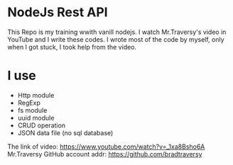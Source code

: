 # NodeJs Rest API
This Repo is my training wwith vanill nodejs. I watch Mr.Traversy's
video in YouTube and I write these codes. I wrote most of the code
by myself, only when I got stuck, I took help from the video.

# I use
- Http module
- RegExp
- fs module
- uuid module
- CRUD operation
- JSON data file (no sql database)

The link of video: https://www.youtube.com/watch?v=_1xa8Bsho6A
Mr.Traversy GitHub account addr: https://github.com/bradtraversy 